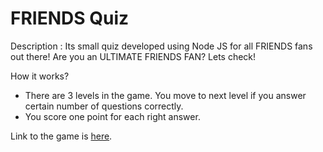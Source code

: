 # FRIENDS Quiz

Description : Its small quiz developed using Node JS for all FRIENDS fans out there! Are you an ULTIMATE FRIENDS FAN? Lets check! 

How it works?
* There are 3 levels in the game. You move to next level if you answer certain number of questions correctly.
* You score one point for each right answer.

Link to the game is [here](https://replit.com/@mohammadbilal23/MarkTwo?embed=1&output=1#index.js).
